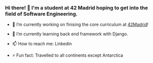 ### Hi there! 👋 I'm a student at 42 Madrid hoping to get into the field of Software Engineering.

- 🔭 I’m currently working on finising the core curriculum at [42Madrid](https://www.42network.org/)!

- 🌱 I’m currently learning back end framework with Django. 

- 📫 How to reach me: Linkedin

- ⚡ Fun fact: Travelled to all continents except Antarctica
